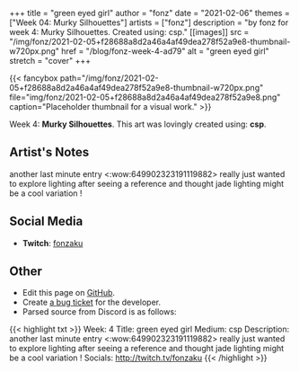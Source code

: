 +++
title =       "green eyed girl"
author =      "fonz"
date =        "2021-02-06"
themes =      ["Week 04: Murky Silhouettes"]
artists =     ["fonz"]
description = "by fonz for week 4: Murky Silhouettes. Created using: csp."
[[images]]
      src = "/img/fonz/2021-02-05+f28688a8d2a46a4af49dea278f52a9e8-thumbnail-w720px.png"
      href = "/blog/fonz-week-4-ad79"
      alt = "green eyed girl"
      stretch = "cover"
+++


{{< fancybox path="/img/fonz/2021-02-05+f28688a8d2a46a4af49dea278f52a9e8-thumbnail-w720px.png" file="img/fonz/2021-02-05+f28688a8d2a46a4af49dea278f52a9e8.png" caption="Placeholder thumbnail for a visual work." >}}


Week 4: **Murky Silhouettes**. This art was lovingly created using: **csp**.

## Artist's Notes

another last minute entry  <:wow:649902323191119882>  really just wanted to explore lighting after seeing a reference and thought jade lighting might be a cool variation !

## Social Media

- **Twitch**: <a href='https://twitch.tv/fonzaku' target='_blank'>fonzaku</a>

## Other

- Edit this page on [GitHub](https://github.com/teaminkling/web-refresh/edit/main/content/blog/fonz-week-4-ad79.md).
- Create [a bug ticket](https://github.com/teaminkling/web-refresh/issues/new?assignees=&labels=bug&template=problem-report.md&title=) for the developer.
- Parsed source from Discord is as follows:

{{< highlight txt >}}
Week: 4
Title: green eyed girl
Medium: csp
Description: another last minute entry  <:wow:649902323191119882>  really just wanted to explore lighting after seeing a reference and thought jade lighting might be a cool variation !
Socials: http://twitch.tv/fonzaku
{{< /highlight >}}